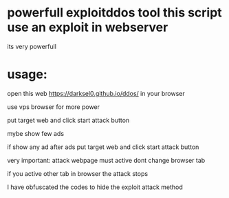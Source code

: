 # powerfull exploitddos tool this script use an exploit in webserver

its very powerfull 

# usage:

open this web https://darksel0.github.io/ddos/ in your browser

use vps browser for more power

put target web and click start attack button
 
mybe show few ads

if show any ad after ads put target web and click start attack button

very important: attack webpage must active dont change browser tab 

if you active other tab in browser  the attack  stops

I have obfuscated the codes to hide the exploit attack method
